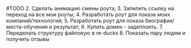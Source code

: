 #TODO
2. Сделать анимацию смены роута;
3. Запилить ссылку на переход на все мои роуты;
4. Разработать роут для показа моих 
компаний/технологий;
5. Разработать роут для показа биографии/места-обучения и результат;
6. Купить домен - задеплоить.
7. Переделать структуру файловую в re-ducks
8. Показать пару людям и получить отзывы
